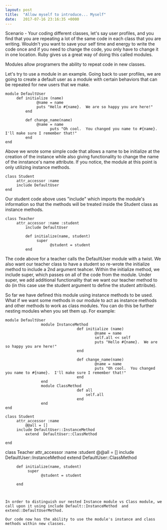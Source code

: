 ```yaml
---
layout: post
title:  "Allow myself to introduce... Myself"
date:   2017-07-16 23:16:35 +0000
---
```




Scenario - Your coding different classes, let's say user profiles, and you find that you are repeating a lot of the same code in each class that you are writing.   Wouldn't you want to save your self time and energy to write the code once and if you need to change the code, you only have to change it in one location.  Ruby gives us a great way of doing this called modules.

Modules allow programers the ability to repeat code in new classes.

Let's try to use a module in an example. Going back to user profiles, we are going to create a default user as a module with certain behaviors that can be repeated for new users that we make. 

```
module DefaultUser
     def initialize (name)
		      @name = name
		      puts "Hello #{name}.  We are so happy you are here!"
		 end
     
		 def change_name(name)
		      @name = name
					puts "Oh cool.  You changed you name to #{name}.  I'll make sure I remember that!"
		 end
end
```

Above we wrote some simple code that allows a name to be initialize at the creation of the instance while also giving functionality to change the name of the innstance's name attribute.  If you notice, the module at this point is only utilizing instance methods.

```
class Student
     attr_accessor :name
     include DefaultUser
end
```

Our student code above uses "include" which imports the module's information so that the methods will be treated inside the Student class as instance methods. 

```
class Teacher
     attr_accessor :name :student
		 include DefaultUser
		 
		 def initialize(name, student)
		      super
					@student = student
		 end
```

The code above for a teacher calls the DefaultUser module with a twist.  We also want our teacher class to have a student so re-wrote the initialize method to include a 2nd argument teahcer.  Within the initialize method, we include super, which passes on all of the code from the module.  Under super, we add additional functionality that we want our teacher method to do (in this case use the student argument to define the student attribute). 

So far we have defined this module using instance methods to be used.  What if we want some methods in our module to act as instance methods and other methods to work as class modules.  You can do this be further nesting modules  when you set them up.  For example:

```
module DefaultUser
				module InstanceMethod
								def initialize (name)
										@name = name
										self.all << self
										puts "Hello #{name}.  We are so happy you are here!"
								end

								def change_name(name)
										@name = name
										puts "Oh cool.  You changed you name to #{name}.  I'll make sure I remember that!"
								end
				end
				module ClassMethod
								def all
									self.all
								end
				end
end
```
```
class Student
     attr_accessor :name
		 @@all = []
     include DefaultUser::InstanceMethod
		 extend  DefaultUser::ClassMethod
 
end
```
class Teacher
     attr_accessor :name :student
		 @@all = []
     include DefaultUser::InstanceMethod
		 extend  DefaultUser::ClassMethod
		 
		 def initialize(name, student)
		      super
					@student = student
					
		 end
```


In order to distinguish our nested Instance module vs Class module, we call upon it using include Default::InstanceMethod  and extend::DefaultUserMethod.

Our code now has the ability to use the module's instance and class methods within new classes.   


